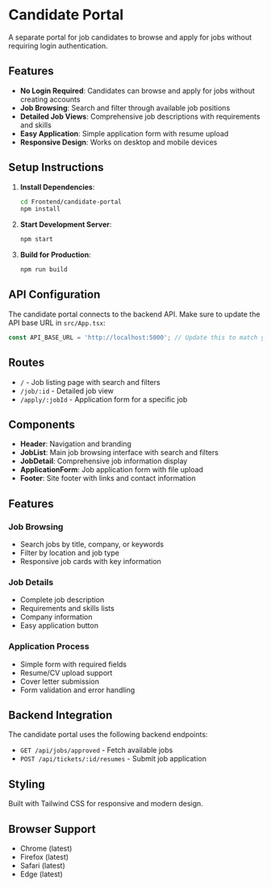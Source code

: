 # Candidate Portal

A separate portal for job candidates to browse and apply for jobs without requiring login authentication.

## Features

- **No Login Required**: Candidates can browse and apply for jobs without creating accounts
- **Job Browsing**: Search and filter through available job positions
- **Detailed Job Views**: Comprehensive job descriptions with requirements and skills
- **Easy Application**: Simple application form with resume upload
- **Responsive Design**: Works on desktop and mobile devices

## Setup Instructions

1. **Install Dependencies**:
   ```bash
   cd Frontend/candidate-portal
   npm install
   ```

2. **Start Development Server**:
   ```bash
   npm start
   ```

3. **Build for Production**:
   ```bash
   npm run build
   ```

## API Configuration

The candidate portal connects to the backend API. Make sure to update the API base URL in `src/App.tsx`:

```typescript
const API_BASE_URL = 'http://localhost:5000'; // Update this to match your backend
```

## Routes

- `/` - Job listing page with search and filters
- `/job/:id` - Detailed job view
- `/apply/:jobId` - Application form for a specific job

## Components

- **Header**: Navigation and branding
- **JobList**: Main job browsing interface with search and filters
- **JobDetail**: Comprehensive job information display
- **ApplicationForm**: Job application form with file upload
- **Footer**: Site footer with links and contact information

## Features

### Job Browsing
- Search jobs by title, company, or keywords
- Filter by location and job type
- Responsive job cards with key information

### Job Details
- Complete job description
- Requirements and skills lists
- Company information
- Easy application button

### Application Process
- Simple form with required fields
- Resume/CV upload support
- Cover letter submission
- Form validation and error handling

## Backend Integration

The candidate portal uses the following backend endpoints:

- `GET /api/jobs/approved` - Fetch available jobs
- `POST /api/tickets/:id/resumes` - Submit job application

## Styling

Built with Tailwind CSS for responsive and modern design.

## Browser Support

- Chrome (latest)
- Firefox (latest)
- Safari (latest)
- Edge (latest)
